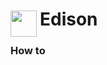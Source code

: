 
<h1>
	<img src="~/icon.svg" style="float: left; width: 42px; margin: 3px 5px 0 0;">
	Edison
</h1>

### How to

